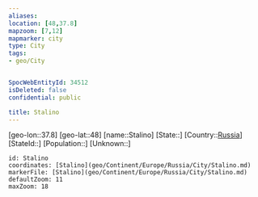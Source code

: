 ```yaml
---
aliases: 
location: [48,37.8]
mapzoom: [7,12] 
mapmarker: city 
type: City
tags:
- geo/City


SpocWebEntityId: 34512
isDeleted: false
confidential: public

title: Stalino
---
```

[geo-lon::37.8]
[geo-lat::48]
[name::Stalino]
[State::]
[Country::[Russia](geo/Continent/Europe/Russia.md)]
[StateId::]
[Population::]
[Unknown::]


```leaflet
id: Stalino
coordinates: [Stalino](geo/Continent/Europe/Russia/City/Stalino.md)
markerFile: [Stalino](geo/Continent/Europe/Russia/City/Stalino.md)
defaultZoom: 11 
maxZoom: 18
```


